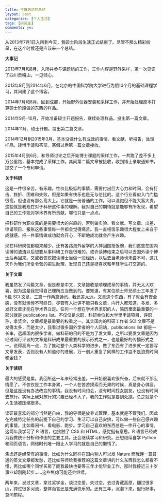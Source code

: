 ```yaml
---
title: 不算总结的总结
layout: post
categories: [个人生活]
tags: [研究生]
comments: yes
---
```



从2013年7月1日入所到今天，我硕士阶段生活正式结束了。尽管不那么精彩纷呈，在这个时候还是应该来一个总结。 

**大事记** 

2013年7月和8月，入所并参与课题组的工作，工作内容是野外采样，第一次见识了四川贡嘎山，一见倾心。 

2013年9月到2014年6月，在北京的中国科学院大学进行为期10个月的基础课程学习，其间建了这个博客。 

2014年7月和8月，回到成都，开始野外仪器安装和采样工作，并开始处理原本打算硕士阶段做的东西的样品。 

2014年9月-10月，开始准备硕士开题报告，继续处理样品。投出第一篇文章。 

2014年11月，硕士开题。投出第二篇文章。 

2014年12月到2015年3月，基本没做什么有成效的事情，看文献，听报告，处理样品，转博申请和答辩。寒假过后第一篇文章接收。 

2015年4月到6月，和导师讨论之后开始博士课题的采样工作，一共跑了差不多上万公里路，基本完成了采样工作。其间第二篇文章被接收，收到博士录取通知书，提交了一个专利申请。 

**关于科研** 

这是一件很辛苦，有乐趣，性价比极低的事情，需要付出巨大心力和时间，会有打击、挫折、困难和失败，但是如果有快乐也是无与伦比的。这个行业看似入门门槛很高，但也没有那么高大上。它就是一份普通的工作，可以温饱但不能大富大贵。这些就是我现在对于科研这件事的理解。我对自己的期待就是能够有所发现，希望自己的工作能对学术界有所贡献，哪怕只是一点点。 

把科研作为职业真的是需要很大的兴趣的，否则做实验、看文献、写文章、出差、申请项目、报账这些事情每一件都会觉得痛苦。我一直相信乐趣很大程度上来自于成就感，把一件事情做成功就会开心，不断地成功就会产生兴趣。 

现在科研岗位都越来越少，还有各路海外留学的大神回国抢饭碗，我们这些在国内读博的渣渣以后想要从事科研工作是很难的。或许读博结束之后可以去国外读个博士后再回来。又或者仅仅把读博士当做一段经历，以后去当老师也未尝不可，这几天作为我们所夏令营的招生助理，发现自己还是挺喜欢和年轻学生打交道的。 

**关于文章** 

我虽然发了两篇文章，但是都是中文，文章接收是顺理成章的事情，并无太大欢喜，因为这是我觉得自己理所应当做到的。要知道，有某位硕士师兄硕士三年发了5篇 SCI 文章，三篇一作两篇通讯，我还差太远。文章这个东西，有了就会有安全感，没有就惶惶不可终日。尽管有人批评不能只看文章，内行人都知道，多发、多发好文章才能在学术界立足。任何一个想在学术界求职的人，简历里面最重要的一部分就是 publications list。不仅仅是求职，科研单位和大学里申请项目，评职称，拿奖金，文章都是最重要的权重之一。其实国内的科研工作者 SCI 文章不是发得太多，而是太少，我看过很多国外学者的个人网站，publications list 都是一长串，远超国内很多学者。做科研的目的不是为了发文章，之所以要发文章是因为经过同行评议的文章是科研成果最重要的展示形式之一，也是最好的传播形式之一。说得高尚一点，为了推动整个人类科学的进步，做了东西有了进步就一定要写文章发表，否则没有人知道你的进展，万一别人重复了同样的工作岂不是浪费时间和金钱？ 

**关于读研** 

最大的感受是累。我回所这一年来经常出差，一开始很喜欢很兴奋，后来就不那么情愿了。不仅仅是工作本身累，一个人在苦苦摸索而无果的时候，真是身心俱疲。但是这是没有办法改变的事情。我没有时间约会，没有时间找女朋友，也没有时间去旅行。实际上我对旅行的兴趣已经不大了，我的工作就是要到处跑。总之就是个人生活被压缩很多。 

读研最喜欢的部分当然是自由，我的导师是放养式管理，基本就是不管我们。因此在完成特定任务的前提下自己的学习、生活可以自己安排，可以做一些自己感兴趣的事情，比如看闲书、看电影、跑步。学习自己喜欢的东西总是一件开心的事情。这两年我学习了 R 语言，也接触了 CSS 和 HTML，感觉挺有意思。R 语言已经成为我做统计分析和作图的主要工具，还会继续学习和研究。还想继续自学 Python和网页语言，网络时代唯一阻止人学习的就是自己的懒惰了。 

焦虑还是经常有的事情，比如为什么同样在国内别人可以发 Nature 而我连一篇普通的英文文章都发愁，还比如导师给我推荐的这篇文章讲的什么东西我怎么都看不懂，再比如哪个同学买房了而我最快也要等三年才能毕业工作，那时我接近三十岁事业却刚刚起步……这些焦虑可能还会继续。 

两年来，发过文章，拿过奖学金，谈过恋爱，失过恋，去过青藏高原，翻过很多山，跨过很多河流，整体而言还是充满快乐的。还有三年，沉潜下来，但行好事，莫问前程。 
